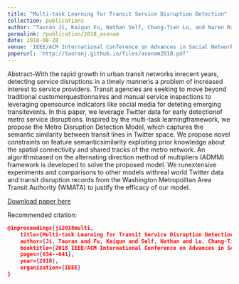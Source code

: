 ```yaml
---
title: "Multi-task Learning for Transit Service Disruption Detection"
collection: publications
author: "Taoran Ji, Kaiqun Fu, Nathan Self, Chang-Tien Lu, and Naren Ramakrishnan"
permalink: /publication/2018_asonam
date: 2018-08-28
venue: 'IEEE/ACM International Conference on Advances in Social Networks Analysis and Mining (ASONAM)'
paperurl: 'http://taoranj.github.io/files/asonam2018.pdf'
---
```


Abstract-With the rapid growth in urban transit networks inrecent years, detecting service disruptions in a timely manneris a problem of increased interest to service providers. Transit agencies are seeking to move beyond traditional customerquestionnaires and manual service inspections to leveraging opensource indicators like social media for deteting emerging transitevents. In this paper, we leverage Twitter data for early detectionof metro service disruptions. Inspired by the multi-task learningframework, we propose the Metro Disruption Detection Model, which captures the semantic similarity between transit lines in Twitter space. We propose novel constraints on feature semanticsimilarity exploiting prior knowledge about the spatial connectivity and shared tracks of the metro network. An algorithmbased on the alternating direction method of multipliers (ADMM) framework is developed to solve the proposed model. We runextensive experiments and comparisons to other models withreal world Twitter data and transit disruption records from the Washington Metropolitan Area Transit Authority (WMATA) to justify the efficacy of our model.

[Download paper here](http://taoranj.github.io/files/asonam2018.pdf)

Recommended citation:
```json
@inproceedings{ji2018multi,
    title={Multi-task Learning for Transit Service Disruption Detection},
    author={Ji, Taoran and Fu, Kaiqun and Self, Nathan and Lu, Chang-Tien and Ramakrishnan, Naren},
    booktitle={2018 IEEE/ACM International Conference on Advances in Social Networks Analysis and Mining (ASONAM)},
    pages={634--641},
    year={2018},
    organization={IEEE}
}
```
